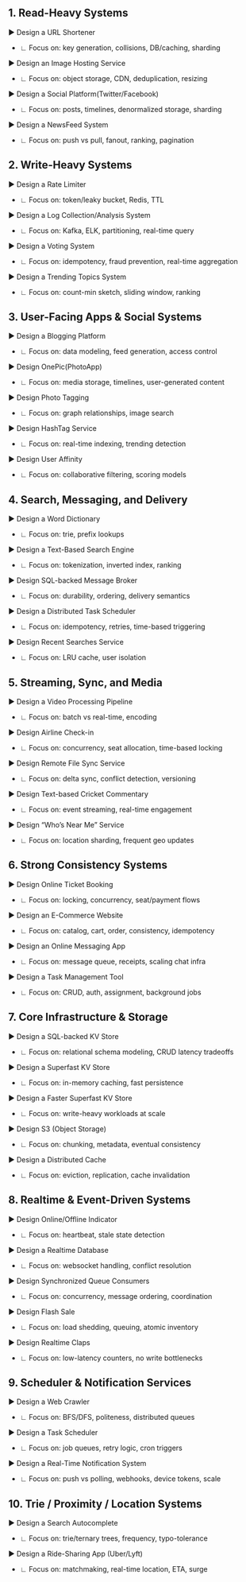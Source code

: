 ## 1. Read-Heavy Systems

► Design a URL Shortener
 - ∟ Focus on: key generation, collisions, DB/caching, sharding

► Design an Image Hosting Service
 - ∟ Focus on: object storage, CDN, deduplication, resizing

► Design a Social Platform(Twitter/Facebook)
 -  ∟ Focus on: posts, timelines, denormalized storage, sharding

► Design a NewsFeed System
- ∟ Focus on: push vs pull, fanout, ranking, pagination

## 2. Write-Heavy Systems

► Design a Rate Limiter
- ∟ Focus on: token/leaky bucket, Redis, TTL

► Design a Log Collection/Analysis System
- ∟ Focus on: Kafka, ELK, partitioning, real-time query

► Design a Voting System
- ∟ Focus on: idempotency, fraud prevention, real-time aggregation

► Design a Trending Topics System
- ∟ Focus on: count-min sketch, sliding window, ranking

## 3. User-Facing Apps & Social Systems

► Design a Blogging Platform
- ∟ Focus on: data modeling, feed generation, access control

► Design OnePic(PhotoApp)
- ∟ Focus on: media storage, timelines, user-generated content

► Design Photo Tagging
- ∟ Focus on: graph relationships, image search

► Design HashTag Service
- ∟ Focus on: real-time indexing, trending detection

► Design User Affinity
- ∟ Focus on: collaborative filtering, scoring models

## 4. Search, Messaging, and Delivery

► Design a Word Dictionary
- ∟ Focus on: trie, prefix lookups

► Design a Text-Based Search Engine
- ∟ Focus on: tokenization, inverted index, ranking

► Design SQL-backed Message Broker
- ∟ Focus on: durability, ordering, delivery semantics

► Design a Distributed Task Scheduler
- ∟ Focus on: idempotency, retries, time-based triggering

► Design Recent Searches Service
- ∟ Focus on: LRU cache, user isolation

## 5. Streaming, Sync, and Media

► Design a Video Processing Pipeline
- ∟ Focus on: batch vs real-time, encoding

► Design Airline Check-in
- ∟ Focus on: concurrency, seat allocation, time-based locking

► Design Remote File Sync Service
- ∟ Focus on: delta sync, conflict detection, versioning

► Design Text-based Cricket Commentary
- ∟ Focus on: event streaming, real-time engagement

► Design “Who’s Near Me” Service
- ∟ Focus on: location sharding, frequent geo updates


## 6. Strong Consistency Systems

► Design Online Ticket Booking
- ∟ Focus on: locking, concurrency, seat/payment flows

► Design an E-Commerce Website
- ∟ Focus on: catalog, cart, order, consistency, idempotency

► Design an Online Messaging App
- ∟ Focus on: message queue, receipts, scaling chat infra

► Design a Task Management Tool
- ∟ Focus on: CRUD, auth, assignment, background jobs

## 7. Core Infrastructure & Storage

► Design a SQL-backed KV Store
- ∟ Focus on: relational schema modeling, CRUD latency tradeoffs

► Design a Superfast KV Store
- ∟ Focus on: in-memory caching, fast persistence

► Design a Faster Superfast KV Store
- ∟ Focus on: write-heavy workloads at scale

► Design S3 (Object Storage)
- ∟ Focus on: chunking, metadata, eventual consistency

► Design a Distributed Cache
- ∟ Focus on: eviction, replication, cache invalidation

## 8. Realtime & Event-Driven Systems

► Design Online/Offline Indicator
- ∟ Focus on: heartbeat, stale state detection

► Design a Realtime Database
- ∟ Focus on: websocket handling, conflict resolution

► Design Synchronized Queue Consumers
- ∟ Focus on: concurrency, message ordering, coordination

► Design Flash Sale
- ∟ Focus on: load shedding, queuing, atomic inventory

► Design Realtime Claps
- ∟ Focus on: low-latency counters, no write bottlenecks

## 9. Scheduler & Notification Services

► Design a Web Crawler
- ∟ Focus on: BFS/DFS, politeness, distributed queues

► Design a Task Scheduler
- ∟ Focus on: job queues, retry logic, cron triggers

► Design a Real-Time Notification System
- ∟ Focus on: push vs polling, webhooks, device tokens, scale

## 10. Trie / Proximity / Location Systems

► Design a Search Autocomplete
- ∟ Focus on: trie/ternary trees, frequency, typo-tolerance

► Design a Ride-Sharing App (Uber/Lyft)
- ∟ Focus on: matchmaking, real-time location, ETA, surge
